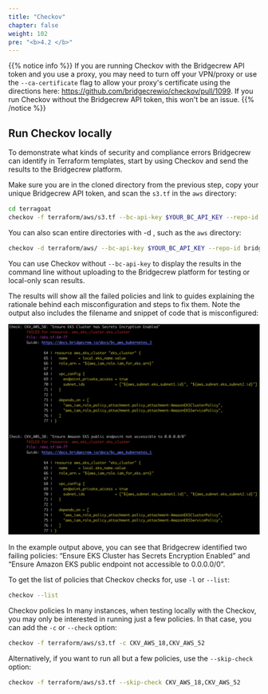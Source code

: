 ```yaml
---
title: "Checkov"
chapter: false
weight: 102
pre: "<b>4.2 </b>"
---
```


{{% notice info %}}
If you are running Checkov with the Bridgecrew API token and you use a proxy, you may need to turn off your VPN/proxy or use the `--ca-certificate` flag to allow your proxy's certificate using the directions here: https://github.com/bridgecrewio/checkov/pull/1099. If you run Checkov without the Bridgecrew API token, this won't be an issue.
{{% /notice %}}

## Run Checkov locally

To demonstrate what kinds of security and compliance errors Bridgecrew can identify in Terraform templates, start by using Checkov and send the results to the Bridgecrew platform.

Make sure you are in the cloned directory from the previous step, copy your unique Bridgecrew API token, and scan the `s3.tf` in the `aws` directory:

```bash
cd terragoat
checkov -f terraform/aws/s3.tf --bc-api-key $YOUR_BC_API_KEY --repo-id bridgecrewio/s3
```

You can also scan entire directories with -d <path>, such as the `aws` directory:

```bash
checkov -d terraform/aws/ --bc-api-key $YOUR_BC_API_KEY --repo-id bridgecrewio/awsterragoat
```

You can use Checkov without `--bc-api-key` to display the results in the command line without uploading to the Bridgecrew platform for testing or local-only scan results.

The results will show all the failed policies and link to guides explaining the rationale behind each misconfiguration and steps to fix them. Note the output also includes the filename and snippet of code that is misconfigured:

![Checkov scan results](./images/checkov_terragoat.png "Checkov scan results of the TerraGoat repository")

In the example output above, you can see that Bridgecrew identified two failing policies: “Ensure EKS Cluster has Secrets Encryption Enabled” and “Ensure Amazon EKS public endpoint not accessible to 0.0.0.0/0”.

To get the list of policies that Checkov checks for, use `-l` or `--list`:

```bash
checkov --list
```

Checkov policies
In many instances, when testing locally with the Checkov, you may only be interested in running just a few policies. In that case, you can add the `-c` or `--check` option:

```bash
checkov -f terraform/aws/s3.tf -c CKV_AWS_18,CKV_AWS_52
```

Alternatively, if you want to run all but a few policies, use the `--skip-check` option:

```bash
checkov -f terraform/aws/s3.tf --skip-check CKV_AWS_18,CKV_AWS_52
```